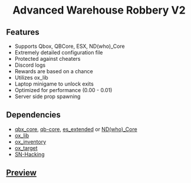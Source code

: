 <h1 align="center">Advanced Warehouse Robbery V2</h1>

## Features
- Supports Qbox, QBCore, ESX, ND(who)_Core
- Extremely detailed configuration file
- Protected against cheaters
- Discord logs
- Rewards are based on a chance
- Utilizes ox_lib
- Laptop minigame to unlock exits
- Optimized for performance (0.00 - 0.01)
- Server side prop spawning

## Dependencies
- [qbx_core](https://github.com/Qbox-project/qbx_core/releases), [qb-core](https://github.com/qbcore-framework/qb-core), [es_extended](https://github.com/esx-framework/esx_core/tree/main/%5Bcore%5D/es_extended) or [ND(who)_Core](https://github.com/ND-Framework/ND_Core)
- [ox_lib](https://github.com/overextended/ox_lib/releases)
- [ox_inventory](https://github.com/overextended/ox_inventory/releases)
- [ox_target](https://github.com/overextended/ox_target/releases)
- [SN-Hacking](https://github.com/skeletonnetworks/SN-Hacking)

## [Preview](https://www.youtube.com/watch?v=SjbBOPiwChs)
